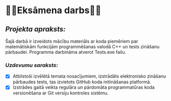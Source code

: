 # :man_technologist:Eksāmena darbs:man_technologist:

## *Projekta apraksts:*
Šajā darbā ir izveidots mācību materiāls ar koda piemēriem par matemātiskām funkcijām programmēšanas valodā C++ un tests zināšanu pārbaudei. Programma darbināma atverot Tests.exe failu.

### *Uzdevumu saraksts:*
-  [x] Atbilstoši izvēlētā temata nosacījumiem, izstrādāts elektronisko zināšanu pārbaudes tests, tas
       izvietots GitHub koda mitināšanas platformā.
-  [x] Izstrādes gaitā veikta regulāra un pārdomāta programmatūras koda versionēšana ar Git versiju
       kontroles sistēmu.